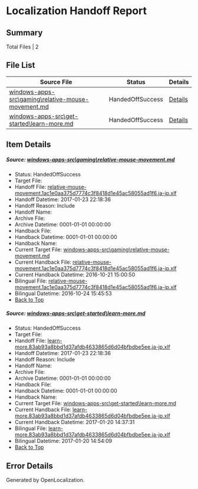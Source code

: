 # <a name='report-top'></a> Localization Handoff Report

## Summary
 Total Files | 2

## File List
 Source File | Status | Details 
 ----------- | ------ | ------- 
 [windows-apps-src\gaming\relative-mouse-movement.md](https://cpubwin.visualstudio.com/windows-uwp/_git/windows-uwp/commit/bdbba02125231898ce73f0718c75e245e8af94cf?path=windows-apps-src%2Fgaming%2Frelative-mouse-movement.md&_a=contents) | HandedOffSuccess | [Details](#941855a9fb9bdcaf4cfaa78adf1a1045bdda93ce2637)
 [windows-apps-src\get-started\learn-more.md](https://cpubwin.visualstudio.com/windows-uwp/_git/windows-uwp/commit/18267162baabe636d31d8db8ffb669c1afcb6594?path=windows-apps-src%2Fget-started%2Flearn-more.md&_a=contents) | HandedOffSuccess | [Details](#f39d46c146b2e2bb904935aa3f0854ed6934eb3d3063)

## Item Details
##### <a name='941855a9fb9bdcaf4cfaa78adf1a1045bdda93ce2637'></a> Source: [windows-apps-src\gaming\relative-mouse-movement.md](https://cpubwin.visualstudio.com/windows-uwp/_git/windows-uwp/commit/bdbba02125231898ce73f0718c75e245e8af94cf?path=windows-apps-src%2Fgaming%2Frelative-mouse-movement.md&_a=contents)
* Status: HandedOffSuccess
* Target File: 
* Handoff File: [relative-mouse-movement.1ac1e0aa375d7774c3f8418d1e45ac58055ad1f6.ja-jp.xlf](https://cpubwin.visualstudio.com/windows-uwp/_git/WDCLib.handoff/commit/3adda5a0828caae7d2d8333cbd02e328dd13cb5f?path=ol-handoff%2Fcpubwin%2Fwindows-uwp.ja-jp%2Fmaster%2Frelative-mouse-movement.1ac1e0aa375d7774c3f8418d1e45ac58055ad1f6.ja-jp.xlf&_a=contents)
* Handoff Datetime: 2017-01-23 22:18:36
* Handoff Reason: Include
* Handoff Name: 
* Archive File: 
* Archive Datetime: 0001-01-01 00:00:00
* Handback File: 
* Handback Datetime: 0001-01-01 00:00:00
* Handback Name: 
* Current Target File: [windows-apps-src\gaming\relative-mouse-movement.md](https://cpubwin.visualstudio.com/windows-uwp/_git/windows-uwp.ja-jp/commit/a0c9b37996e144c232a515e52bb1b63c37a2862b?path=windows-apps-src%2Fgaming%2Frelative-mouse-movement.md&_a=contents)
* Current Handback File: [relative-mouse-movement.1ac1e0aa375d7774c3f8418d1e45ac58055ad1f6.ja-jp.xlf](https://cpubwin.visualstudio.com/windows-uwp/_git/WDCLib.handback/commit/480ff19d0d67081a9e8f65722d99210ca2ffc468?path=ol-handback%2FMicrosoft%2Fwindows-apps.ja-jp%2Fmaster%2Frelative-mouse-movement.1ac1e0aa375d7774c3f8418d1e45ac58055ad1f6.ja-jp.xlf&_a=contents)
* Current Handback Datetime: 2016-10-21 15:00:50
* Bilingual File: [relative-mouse-movement.1ac1e0aa375d7774c3f8418d1e45ac58055ad1f6.ja-jp.xlf](https://cpubwin.visualstudio.com/windows-uwp/_git/WDCLib.handback/commit/480ff19d0d67081a9e8f65722d99210ca2ffc468?path=ol-handback%2FMicrosoft%2Fwindows-apps.ja-jp%2Fmaster%2Frelative-mouse-movement.1ac1e0aa375d7774c3f8418d1e45ac58055ad1f6.ja-jp.xlf&_a=contents)
* Bilingual Datetime: 2016-10-24 15:45:53
* [Back to Top](#report-top)

##### <a name='f39d46c146b2e2bb904935aa3f0854ed6934eb3d3063'></a> Source: [windows-apps-src\get-started\learn-more.md](https://cpubwin.visualstudio.com/windows-uwp/_git/windows-uwp/commit/18267162baabe636d31d8db8ffb669c1afcb6594?path=windows-apps-src%2Fget-started%2Flearn-more.md&_a=contents)
* Status: HandedOffSuccess
* Target File: 
* Handoff File: [learn-more.83ab93a8bbd1d37afdb4633865d6d04bfbdbe5ee.ja-jp.xlf](https://cpubwin.visualstudio.com/windows-uwp/_git/WDCLib.handoff/commit/3adda5a0828caae7d2d8333cbd02e328dd13cb5f?path=ol-handoff%2Fcpubwin%2Fwindows-uwp.ja-jp%2Fmaster%2Flearn-more.83ab93a8bbd1d37afdb4633865d6d04bfbdbe5ee.ja-jp.xlf&_a=contents)
* Handoff Datetime: 2017-01-23 22:18:36
* Handoff Reason: Include
* Handoff Name: 
* Archive File: 
* Archive Datetime: 0001-01-01 00:00:00
* Handback File: 
* Handback Datetime: 0001-01-01 00:00:00
* Handback Name: 
* Current Target File: [windows-apps-src\get-started\learn-more.md](https://cpubwin.visualstudio.com/windows-uwp/_git/windows-uwp.ja-jp/commit/2b5b3ef34252ff4a6bf4187cd69d797e01aa4352?path=windows-apps-src%2Fget-started%2Flearn-more.md&_a=contents)
* Current Handback File: [learn-more.83ab93a8bbd1d37afdb4633865d6d04bfbdbe5ee.ja-jp.xlf](https://cpubwin.visualstudio.com/windows-uwp/_git/WDCLib.handback/commit/f4949b6a371ff9640aa76dfd4ccf284889b93315?path=ol-handback%2Fcpubwin%2Fwindows-uwp.ja-jp%2Fmaster%2Flearn-more.83ab93a8bbd1d37afdb4633865d6d04bfbdbe5ee.ja-jp.xlf&_a=contents)
* Current Handback Datetime: 2017-01-20 14:37:31
* Bilingual File: [learn-more.83ab93a8bbd1d37afdb4633865d6d04bfbdbe5ee.ja-jp.xlf](https://cpubwin.visualstudio.com/windows-uwp/_git/WDCLib.handback/commit/f4949b6a371ff9640aa76dfd4ccf284889b93315?path=ol-handback%2Fcpubwin%2Fwindows-uwp.ja-jp%2Fmaster%2Flearn-more.83ab93a8bbd1d37afdb4633865d6d04bfbdbe5ee.ja-jp.xlf&_a=contents)
* Bilingual Datetime: 2017-01-20 14:54:09
* [Back to Top](#report-top)


## Error Details

Generated by OpenLocalization.
